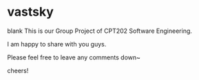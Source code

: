 # vastsky
blank
This is our Group Project of CPT202 Software Engineering.

I am happy to share with you guys.

Please feel free to leave any comments down~

cheers!
